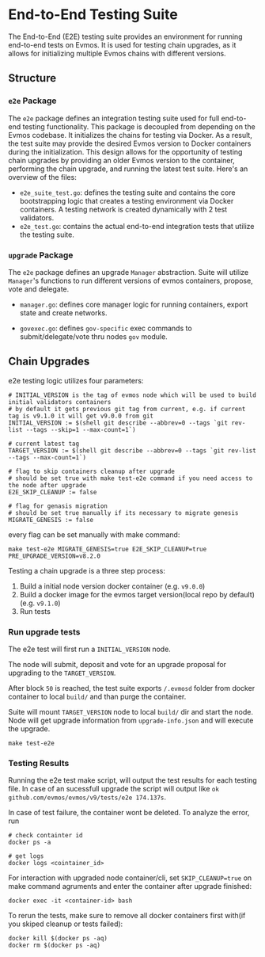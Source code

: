 # End-to-End Testing Suite

The End-to-End (E2E) testing suite provides an environment for running end-to-end tests on Evmos. It is used for testing chain upgrades, as it allows for initializing multiple Evmos chains with different versions.

## Structure

### `e2e` Package

The `e2e` package defines an integration testing suite used for full end-to-end testing functionality. This package is decoupled from depending on the Evmos codebase. It initializes the chains for testing via Docker.
As a result, the test suite may provide the desired Evmos version to Docker containers during the initialization. This design allows for the opportunity of testing chain upgrades by providing an older Evmos version to the container, performing the chain upgrade, and running the latest test suite. Here's an overview of the files:

* `e2e_suite_test.go`: defines the testing suite and contains the core bootstrapping logic that creates a testing environment via Docker containers. A testing network is created dynamically with 2 test validators.
* `e2e_test.go`: contains the actual end-to-end integration tests that utilize the testing suite.

### `upgrade` Package

The `e2e` package defines an upgrade `Manager` abstraction. Suite will utilize `Manager`'s functions to run different versions of evmos containers, propose, vote and delegate.

* `manager.go`: defines core manager logic for running containers, export state and create networks.

* `govexec.go`: defines `gov-specific` exec commands to submit/delegate/vote thru nodes `gov` module.

## Chain Upgrades

e2e testing logic utilizes four parameters:

```shell
# INITIAL_VERSION is the tag of evmos node which will be used to build initial validators containers
# by default it gets previous git tag from current, e.g. if current tag is v9.1.0 it will get v9.0.0 from git
INITIAL_VERSION := $(shell git describe --abbrev=0 --tags `git rev-list --tags --skip=1 --max-count=1`)

# current latest tag
TARGET_VERSION := $(shell git describe --abbrev=0 --tags `git rev-list --tags --max-count=1`)

# flag to skip containers cleanup after upgrade
# should be set true with make test-e2e command if you need access to the node after upgrade
E2E_SKIP_CLEANUP := false

# flag for genasis migration
# should be set true manually if its necessary to migrate genesis
MIGRATE_GENESIS := false
```

every flag can be set manually with make command:

```shell
make test-e2e MIGRATE_GENESIS=true E2E_SKIP_CLEANUP=true PRE_UPGRADE_VERSION=v8.2.0
```

Testing a chain upgrade is a three step process:

1. Build a initial node version docker container (e.g. `v9.0.0`)
2. Build a docker image for the evmos target version(local repo by default) (e.g. `v9.1.0`)
3. Run tests

### Run upgrade tests

The e2e test will first run a `INITIAL_VERSION` node.

The node will submit, deposit and vote for an upgrade proposal for upgrading to the `TARGET_VERSION`.

After block `50` is reached, the test suite exports `/.evmosd` folder from docker container to local `build/` and than purge the container.

Suite will mount `TARGET_VERSION` node to local `build/` dir and start the node. Node will get upgrade information from `upgrade-info.json` and will execute the upgrade.

```shell
make test-e2e
```

### Testing Results

Running the e2e test make script, will output the test results for each testing file. In case of an sucessfull upgrade the script will output like `ok  	github.com/evmos/evmos/v9/tests/e2e	174.137s`.

In case of test failure, the container wont be deleted. To analyze the error, run

```shell
# check containter id
docker ps -a

# get logs
docker logs <cointainer_id>
```

For interaction with upgraded node container/cli, set `SKIP_CLEANUP=true` on make command agruments and enter the container after upgrade finished:

```
docker exec -it <container-id> bash
```

To rerun the tests, make sure to remove all docker containers first with(if you skiped cleanup or tests failed):

```
docker kill $(docker ps -aq)
docker rm $(docker ps -aq)
```